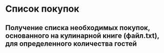 # Список покупок
## Получение списка необходимых покупок, основанного на кулинарной книге (файл.txt), для определенного количества гостей
